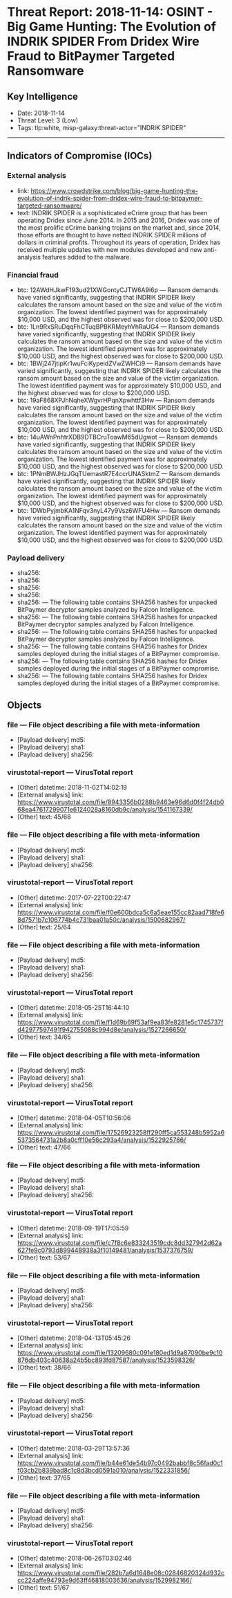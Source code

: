 # Threat Report: 2018-11-14: OSINT - Big Game Hunting: The Evolution of INDRIK SPIDER From Dridex Wire Fraud to BitPaymer Targeted Ransomware


## Key Intelligence
* Date: 2018-11-14
* Threat Level: 3 (Low)
* Tags: tlp:white, misp-galaxy:threat-actor="INDRIK SPIDER"

---

## Indicators of Compromise (IOCs)
### External analysis
* link: https://www.crowdstrike.com/blog/big-game-hunting-the-evolution-of-indrik-spider-from-dridex-wire-fraud-to-bitpaymer-targeted-ransomware/
* text: INDRIK SPIDER is a sophisticated eCrime group that has been operating Dridex since June 2014. In 2015 and 2016, Dridex was one of the most prolific eCrime banking trojans on the market and, since 2014, those efforts are thought to have netted INDRIK SPIDER millions of dollars in criminal profits. Throughout its years of operation, Dridex has received multiple updates with new modules developed and new anti-analysis features added to the malware.

### Financial fraud
* btc: 12AWdHJkwF193ud21XWGontyCJTW6A9i6p — Ransom demands have varied significantly, suggesting that INDRIK SPIDER likely calculates the ransom amount based on the size and value of the victim organization. The lowest identified payment was for approximately $10,000 USD, and the highest observed was for close to $200,000 USD.
* btc: 1Ln9RxSRuDqqFhCTuqBPBKRMeyhVhRaUG4 — Ransom demands have varied significantly, suggesting that INDRIK SPIDER likely calculates the ransom amount based on the size and value of the victim organization. The lowest identified payment was for approximately $10,000 USD, and the highest observed was for close to $200,000 USD.
* btc: 1BWj247jtipKr1wuFciKypeidZVwZWHCi9 — Ransom demands have varied significantly, suggesting that INDRIK SPIDER likely calculates the ransom amount based on the size and value of the victim organization. The lowest identified payment was for approximately $10,000 USD, and the highest observed was for close to $200,000 USD.
* btc: 19aF868XPJhNqheXWgvrHPqnXpwhttf3Hw — Ransom demands have varied significantly, suggesting that INDRIK SPIDER likely calculates the ransom amount based on the size and value of the victim organization. The lowest identified payment was for approximately $10,000 USD, and the highest observed was for close to $200,000 USD.
* btc: 14uAWnPnhtrXDB9DTBCruToawM65dUgwot — Ransom demands have varied significantly, suggesting that INDRIK SPIDER likely calculates the ransom amount based on the size and value of the victim organization. The lowest identified payment was for approximately $10,000 USD, and the highest observed was for close to $200,000 USD.
* btc: 1PNmBWJHzJGqTUemastR7E4ccrUNASktmZ — Ransom demands have varied significantly, suggesting that INDRIK SPIDER likely calculates the ransom amount based on the size and value of the victim organization. The lowest identified payment was for approximately $10,000 USD, and the highest observed was for close to $200,000 USD.
* btc: 1DWbPyjmbKA1NFqv3nyL47y9Vsz6WFU4Hw — Ransom demands have varied significantly, suggesting that INDRIK SPIDER likely calculates the ransom amount based on the size and value of the victim organization. The lowest identified payment was for approximately $10,000 USD, and the highest observed was for close to $200,000 USD.

### Payload delivery
* sha256: <sha256>
* sha256: <sha256>
* sha256: <sha256>
* sha256: <sha256>
* sha256: <sha256> — The following table contains SHA256 hashes for unpacked BitPaymer decryptor samples analyzed by Falcon Intelligence.
* sha256: <sha256> — The following table contains SHA256 hashes for unpacked BitPaymer decryptor samples analyzed by Falcon Intelligence.
* sha256: <sha256> — The following table contains SHA256 hashes for unpacked BitPaymer decryptor samples analyzed by Falcon Intelligence.
* sha256: <sha256> — The following table contains SHA256 hashes for Dridex samples deployed during the initial stages of a BitPaymer compromise.
* sha256: <sha256> — The following table contains SHA256 hashes for Dridex samples deployed during the initial stages of a BitPaymer compromise.
* sha256: <sha256> — The following table contains SHA256 hashes for Dridex samples deployed during the initial stages of a BitPaymer compromise.

## Objects
### file — File object describing a file with meta-information
* [Payload delivery] md5: <md5>
* [Payload delivery] sha1: <sha1>
* [Payload delivery] sha256: <sha256>

### virustotal-report — VirusTotal report
* [Other] datetime: 2018-11-02T14:02:19
* [External analysis] link: https://www.virustotal.com/file/8943356b0288b9463e96d6d0f4f24db068ea47617299071e6124028a8160db9c/analysis/1541167339/
* [Other] text: 45/68

### file — File object describing a file with meta-information
* [Payload delivery] md5: <md5>
* [Payload delivery] sha1: <sha1>
* [Payload delivery] sha256: <sha256>

### virustotal-report — VirusTotal report
* [Other] datetime: 2017-07-22T00:22:47
* [External analysis] link: https://www.virustotal.com/file/f0e600bdca5c6a5eae155cc82aad718fe68d7571b7c106774b4c731baa01a50c/analysis/1500682967/
* [Other] text: 25/64

### file — File object describing a file with meta-information
* [Payload delivery] md5: <md5>
* [Payload delivery] sha1: <sha1>
* [Payload delivery] sha256: <sha256>

### virustotal-report — VirusTotal report
* [Other] datetime: 2018-05-25T16:44:10
* [External analysis] link: https://www.virustotal.com/file/f1d69b69f53af9ea83fe8281e5c1745737fd42977597491f942755088c994d8e/analysis/1527266650/
* [Other] text: 34/65

### file — File object describing a file with meta-information
* [Payload delivery] md5: <md5>
* [Payload delivery] sha1: <sha1>
* [Payload delivery] sha256: <sha256>

### virustotal-report — VirusTotal report
* [Other] datetime: 2018-04-05T10:56:06
* [External analysis] link: https://www.virustotal.com/file/17526923258ff290ff5ca553248b5952a65373564731a2b8a0cff10e56c293a4/analysis/1522925766/
* [Other] text: 47/66

### file — File object describing a file with meta-information
* [Payload delivery] md5: <md5>
* [Payload delivery] sha1: <sha1>
* [Payload delivery] sha256: <sha256>

### virustotal-report — VirusTotal report
* [Other] datetime: 2018-09-19T17:05:59
* [External analysis] link: https://www.virustotal.com/file/c7f8c6e833243519cdc8dd327942d62a627fe9c0793d899448938a3f10149481/analysis/1537376759/
* [Other] text: 53/67

### file — File object describing a file with meta-information
* [Payload delivery] md5: <md5>
* [Payload delivery] sha1: <sha1>
* [Payload delivery] sha256: <sha256>

### virustotal-report — VirusTotal report
* [Other] datetime: 2018-04-13T05:45:26
* [External analysis] link: https://www.virustotal.com/file/13209680c091e180ed1d9a87090be9c10876db403c40638a24b5bc893fd87587/analysis/1523598326/
* [Other] text: 38/66

### file — File object describing a file with meta-information
* [Payload delivery] md5: <md5>
* [Payload delivery] sha1: <sha1>
* [Payload delivery] sha256: <sha256>

### virustotal-report — VirusTotal report
* [Other] datetime: 2018-03-29T13:57:36
* [External analysis] link: https://www.virustotal.com/file/b44e61de54b97c0492babbf8c56fad0c1f03cb2b839bad8c1c8d3bcd0591a010/analysis/1522331856/
* [Other] text: 37/65

### file — File object describing a file with meta-information
* [Payload delivery] md5: <md5>
* [Payload delivery] sha1: <sha1>
* [Payload delivery] sha256: <sha256>

### virustotal-report — VirusTotal report
* [Other] datetime: 2018-06-26T03:02:46
* [External analysis] link: https://www.virustotal.com/file/282b7a6d1648e08c02846820324d932ccc224affe94793e9d63ff46818003636/analysis/1529982166/
* [Other] text: 51/67
